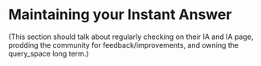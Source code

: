 # Maintaining your Instant Answer

(This section should talk about regularly checking on their IA and IA page, prodding the community for feedback/improvements, and owning the query_space long term.)